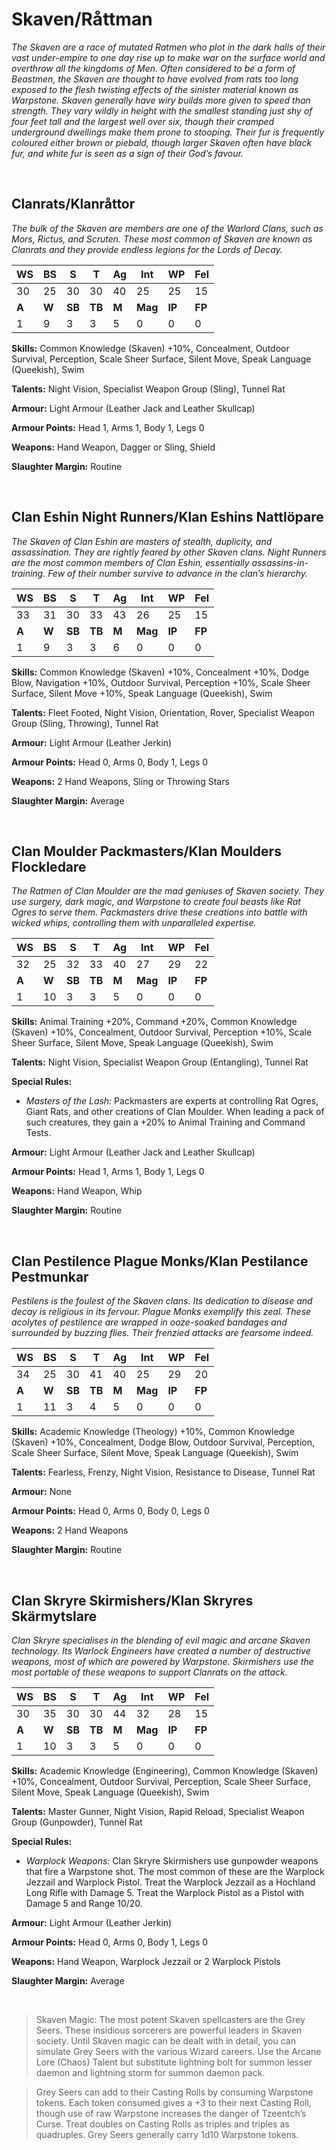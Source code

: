 # Skaven/Råttman

_The Skaven are a race of mutated Ratmen who plot in
the dark halls of their vast under-empire to one day rise
up to make war on the surface world and overthrow all
the kingdoms of Men. Often considered to be a form of
Beastmen, the Skaven are thought to have evolved from rats
too long exposed to the flesh twisting effects of the sinister
material known as Warpstone. Skaven generally have wiry
builds more given to speed than strength. They vary wildly
in height with the smallest standing just shy of four feet
tall and the largest well over six, though their cramped
underground dwellings make them prone to stooping. Their
fur is frequently coloured either brown or piebald, though
larger Skaven often have black fur, and white fur is seen as a
sign of their God’s favour._
 
<br/>

## Clanrats/Klanråttor
 
_The bulk of the Skaven are members are one of the Warlord
Clans, such as Mors, Rictus, and Scruten. These most
common of Skaven are known as Clanrats and they provide
endless legions for the Lords of Decay._

|**WS**|**BS**|**S**|**T**|**Ag**|**Int**|**WP**|**Fel**|
|--|--|-|-|--|---|--|---|
|30|25|30|30|40|25|25|15|
|**A**|**W**|**SB**|**TB**|**M**|**Mag**|**IP**|**FP**|
|1|9|3|3|5|0|0|0|

**Skills:** Common Knowledge (Skaven) +10%, Concealment,
Outdoor Survival, Perception, Scale Sheer Surface,
Silent Move, Speak Language (Queekish), Swim

**Talents:** Night Vision, Specialist Weapon Group (Sling),
Tunnel Rat

**Armour:** Light Armour (Leather Jack and Leather Skullcap)

**Armour Points:** Head 1, Arms 1, Body 1, Legs 0

**Weapons:** Hand Weapon, Dagger or Sling, Shield

**Slaughter Margin:** Routine

<br/>

## Clan Eshin Night Runners/Klan Eshins Nattlöpare

_The Skaven of Clan Eshin are masters of stealth, duplicity,
and assassination. They are rightly feared by other Skaven
clans. Night Runners are the most common members of
Clan Eshin, essentially assassins-in-training. Few of their
number survive to advance in the clan’s hierarchy._

|**WS**|**BS**|**S**|**T**|**Ag**|**Int**|**WP**|**Fel**|
|--|--|-|-|--|---|--|---|
|33|31|30|33|43|26|25|15|
|**A**|**W**|**SB**|**TB**|**M**|**Mag**|**IP**|**FP**|
|1|9|3|3|6|0|0|0|

**Skills:** Common Knowledge (Skaven) +10%,
Concealment +10%, Dodge Blow, Navigation
+10%, Outdoor Survival, Perception +10%, Scale
Sheer Surface, Silent Move +10%, Speak Language
(Queekish), Swim

**Talents:** Fleet Footed, Night Vision, Orientation, Rover,
Specialist Weapon Group (Sling, Throwing), Tunnel
Rat

**Armour:** Light Armour (Leather Jerkin)

**Armour Points:** Head 0, Arms 0, Body 1, Legs 0

**Weapons:** 2 Hand Weapons, Sling or Throwing Stars

**Slaughter Margin:** Average

<br/>

## Clan Moulder Packmasters/Klan Moulders Flockledare

_The Ratmen of Clan Moulder are the mad geniuses
of Skaven society. They use surgery, dark magic, and
Warpstone to create foul beasts like Rat Ogres to 
serve them. Packmasters drive these creations
into battle with wicked whips, controlling them with
unparalleled expertise._

|**WS**|**BS**|**S**|**T**|**Ag**|**Int**|**WP**|**Fel**|
|--|--|-|-|--|---|--|---|
|32|25|32|33|40|27|29|22|
|**A**|**W**|**SB**|**TB**|**M**|**Mag**|**IP**|**FP**|
|1|10|3|3|5|0|0|0|

**Skills:** Animal Training +20%, Command +20%,
Common Knowledge (Skaven) +10%, Concealment,
Outdoor Survival, Perception +10%, Scale Sheer
Surface, Silent Move, Speak Language (Queekish),
Swim

**Talents:** Night Vision, Specialist Weapon Group
(Entangling), Tunnel Rat

**Special Rules:**
* _Masters of the Lash:_ Packmasters are experts at
controlling Rat Ogres, Giant Rats, and other
creations of Clan Moulder. When leading a pack
of such creatures, they gain a +20% to Animal
Training and Command Tests.

**Armour:** Light Armour (Leather Jack and Leather Skullcap)

**Armour Points:** Head 1, Arms 1, Body 1, Legs 0

**Weapons:** Hand Weapon, Whip

**Slaughter Margin:** Routine

<br/>

## Clan Pestilence Plague Monks/Klan Pestilance Pestmunkar

_Pestilens is the foulest of the Skaven clans. Its dedication to
disease and decay is religious in its fervour. Plague Monks
exemplify this zeal. These acolytes of pestilence are wrapped
in ooze-soaked bandages and surrounded by buzzing flies.
Their frenzied attacks are fearsome indeed._

|**WS**|**BS**|**S**|**T**|**Ag**|**Int**|**WP**|**Fel**|
|--|--|-|-|--|---|--|---|
|34|25|30|41|40|25|29|20|
|**A**|**W**|**SB**|**TB**|**M**|**Mag**|**IP**|**FP**|
|1|11|3|4|5|0|0|0|

**Skills:** Academic Knowledge (Theology) +10%, Common
Knowledge (Skaven) +10%, Concealment, Dodge
Blow, Outdoor Survival, Perception, Scale Sheer
Surface, Silent Move, Speak Language (Queekish),
Swim

**Talents:** Fearless, Frenzy, Night Vision, Resistance to
Disease, Tunnel Rat

**Armour:** None

**Armour Points:** Head 0, Arms 0, Body 0, Legs 0

**Weapons:** 2 Hand Weapons

**Slaughter Margin:** Routine

<br/>

## Clan Skryre Skirmishers/Klan Skryres Skärmytslare

_Clan Skryre specialises in the blending of evil magic and
arcane Skaven technology. Its Warlock Engineers have
created a number of destructive weapons, most of which
are powered by Warpstone. Skirmishers use the most
portable of these weapons to support Clanrats on the
attack._

|**WS**|**BS**|**S**|**T**|**Ag**|**Int**|**WP**|**Fel**|
|--|--|-|-|--|---|--|---|
|30|35|30|30|44|32|28|15|
|**A**|**W**|**SB**|**TB**|**M**|**Mag**|**IP**|**FP**|
|1|10|3|3|5|0|0|0|

**Skills:** Academic Knowledge (Engineering), Common
Knowledge (Skaven) +10%, Concealment, Outdoor
Survival, Perception, Scale Sheer Surface, Silent
Move, Speak Language (Queekish), Swim

**Talents:** Master Gunner, Night Vision, Rapid Reload,
Specialist Weapon Group (Gunpowder), Tunnel Rat

**Special Rules:**
* _Warplock Weapons:_ Clan Skryre Skirmishers use
gunpowder weapons that fire a Warpstone shot.
The most common of these are the Warplock
Jezzail and Warplock Pistol. Treat the Warplock
Jezzail as a Hochland Long Rifle with Damage 5.
Treat the Warplock Pistol as a Pistol with Damage
5 and Range 10/20.

**Armour:** Light Armour (Leather Jerkin)

**Armour Points:** Head 0, Arms 0, Body 1, Legs 0

**Weapons:** Hand Weapon, Warplock Jezzail or 2 Warplock
Pistols

**Slaughter Margin:** Average

<br/>

> Skaven Magic: The most potent Skaven spellcasters are the Grey Seers. These
insidious sorcerers are powerful leaders in Skaven society. Until
Skaven magic can be dealt with in detail, you can simulate
Grey Seers with the various Wizard careers. Use the Arcane
Lore (Chaos) Talent but substitute lightning bolt for summon
lesser daemon and lightning storm for summon daemon pack.

> Grey Seers can add to their Casting Rolls by consuming
Warpstone tokens. Each token consumed gives a +3 to
their next Casting Roll, though use of raw Warpstone
increases the danger of Tzeentch’s Curse. Treat doubles on
Casting Rolls as triples and triples as quadruples. Grey Seers
generally carry 1d10 Warpstone tokens.